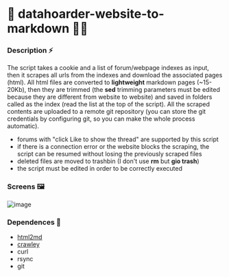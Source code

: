 # 💾 datahoarder-website-to-markdown 🏴‍☠️ 

### Description ⚡
The script takes a cookie and a list of forum/webpage indexes as input, then it scrapes all urls from the indexes and download the associated pages (html). All html files are converted to **lightweight** markdown pages (~15-20Kb), then they are trimmed (the **sed** trimming parameters must be edited because they are different from website to website) and saved in folders called as the index (read the list at the top of the script). 
All the scraped contents are uploaded to a remote git repository (you can store the git credentials by configuring git, so you can make the whole process automatic).
- forums with "click Like to show the thread" are supported by this script
- if there is a connection error or the website blocks the scraping, the script can be resumed without losing the previously scraped files
- deleted files are moved to trashbin (I don't use **rm** but **gio trash**)
- the script must be edited in order to be correctly executed

### Screens 🖼️
![image](https://i.imgur.com/gDKXN9T.png)

### Dependences 📜
- [html2md](https://github.com/suntong/html2md)
- [crawley](https://github.com/s0rg/crawley)
- curl
- rsync
- git
